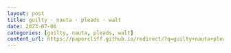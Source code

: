 ```yaml
---
layout: post
title: guilty · nauta · pleads · walt
date: 2023-07-06
categories: [guilty, nauta, pleads, walt]
content_url: https://papercliff.github.io/redirect/?q=guilty+nauta+pleads+walt&tbs=cdr:1,cd_min:7/5/2023,cd_max:7/7/2023
---
```

